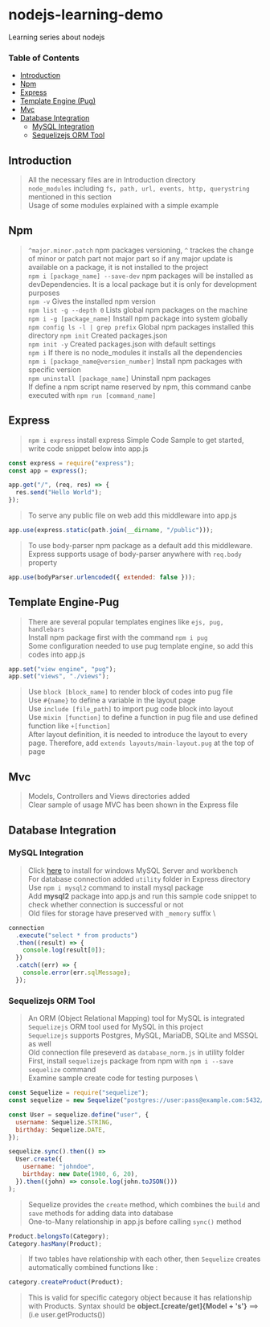 # nodejs-learning-demo

Learning series about nodejs

### Table of Contents

- [Introduction](#introduction)
- [Npm](#npm)
- [Express](#express)
- [Template Engine (Pug)](#template-engine-pug)
- [Mvc](#mvc)
- [Database Integration](#database-integration)
  - [MySQL Integration](#mysql-integration)
  - [Sequelizejs ORM Tool](#sequelizejs-orm-tool)

## Introduction

> All the necessary files are in Introduction directory \
> `node_modules` including `fs, path, url, events, http, querystring` mentioned in this section \
> Usage of some modules explained with a simple example

## Npm

> `^major.minor.patch` npm packages versioning, `^` trackes the change of minor or patch part not major part so if any major update is available on a package, it is not installed to the project\
> `npm i [package_name] --save-dev` npm packages will be installed as devDependencies. It is a local package but it is only for development purposes \
> `npm -v` Gives the installed npm version \
> `npm list -g --depth 0` Lists global npm packages on the machine \
> `npm i -g [package_name]` Install npm package into system globally \
> `npm config ls -l | grep prefix` Global npm packages installed this directory
> `npm init` Created packages.json \
> `npm init -y` Created packages.json with default settings \
> `npm i` If there is no node_modules it installs all the dependencies \
> `npm i [package_name@version_number]` Install npm packages with specific version \
> `npm uninstall [package_name]` Uninstall npm packages \
> If define a npm script name reserved by npm, this command canbe executed with `npm run [command_name]`

## Express

> `npm i express` install express
> Simple Code Sample to get started, write code snippet below into app.js

```javascript
const express = require("express");
const app = express();

app.get("/", (req, res) => {
  res.send("Hello World");
});
```

> To serve any public file on web add this middleware into app.js

```javascript
app.use(express.static(path.join(__dirname, "/public")));
```

> To use body-parser npm package as a default add this middleware. Express supports usage of body-parser anywhere with `req.body` property

```javascript
app.use(bodyParser.urlencoded({ extended: false }));
```

## Template Engine-Pug

> There are several popular templates engines like `ejs, pug, handlebars` \
> Install npm package first with the command `npm i pug` \
> Some configuration needed to use pug template engine, so add this codes into app.js

```javascript
app.set("view engine", "pug");
app.set("views", "./views");
```

> Use `block [block_name]` to render block of codes into pug file \
> Use `#{name}` to define a variable in the layout page \
> Use `include [file_path]` to import pug code block into layout \
> Use `mixin [function]` to define a function in pug file and use defined function like `+[function]` \
> After layout definition, it is needed to introduce the layout to every page. Therefore, add `extends layouts/main-layout.pug` at the top of page

## Mvc

> Models, Controllers and Views directories added \
> Clear sample of usage MVC has been shown in the Express file

## Database Integration

### MySQL Integration

> Click [here](https://dev.mysql.com/downloads/installer/) to install for windows MySQL Server and workbench \
> For database connection added `utility` folder in Express directory \
> Use `npm i mysql2` command to install mysql package \
> Add **mysql2** package into app.js and run this sample code snippet to check whether connection is successful or not \
> Old files for storage have preserved with `_memory` suffix \

```javascript
connection
  .execute("select * from products")
  .then((result) => {
    console.log(result[0]);
  })
  .catch((err) => {
    console.error(err.sqlMessage);
  });
```

### Sequelizejs ORM Tool

> An ORM (Object Relational Mapping) tool for MySQL is integrated \
> `Sequelizejs` ORM tool used for MySQL in this project \
> `Sequelizejs` supports Postgres, MySQL, MariaDB, SQLite and MSSQL as well \
> Old connection file preseverd as `database_norm.js` in utility folder \
> First, install `sequelizejs` package from npm with `npm i --save sequelize` command \
> Examine sample create code for testing purposes \

```javascript
const Sequelize = require("sequelize");
const sequelize = new Sequelize("postgres://user:pass@example.com:5432/dbname");

const User = sequelize.define("user", {
  username: Sequelize.STRING,
  birthday: Sequelize.DATE,
});

sequelize.sync().then(() =>
  User.create({
    username: "johndoe",
    birthday: new Date(1980, 6, 20),
  }).then((john) => console.log(john.toJSON()))
);
```

> Sequelize provides the `create` method, which combines the `build` and `save` methods for adding data into database \
> One-to-Many relationship in app.js before calling `sync()` method

```javascript
Product.belongsTo(Category);
Category.hasMany(Product);
```

> If two tables have relationship with each other, then `Sequelize` creates automatically combined functions like :

```javascript
category.createProduct(Product);
```

> This is valid for specific category object because it has relationship with Products. Syntax should be **object.[create/get]{Model + 's'}** ==> (i.e user.getProducts())
